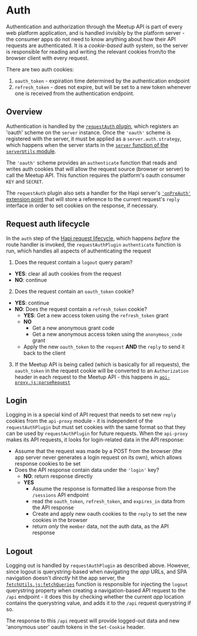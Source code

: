 # Auth

Authentication and authorization through the Meetup API is part of every web
platform application, and is handled invisibly by the platform server - the
consumer apps do not need to know anything about how their API requests are
authenticated. It is a _cookie-based_ auth system, so the server is responsible
for reading and writing the relevant cookies from/to the browser client with
every request.

There are two auth cookies:

1. `oauth_token` - expiration time determined by the authentication endpoint
2. `refresh_token` - does not expire, but will be set to a new token whenever
one is received from the authentication endpoint.

## Overview

Authentication is handled by the [`requestAuth` plugin](../plugins/requestAuthPlugin.js),
which registers an 'oauth' scheme on the `server` instance. Once the `'oauth'`
scheme is registered with the server, it must be applied as a `server.auth.strategy`,
which happens when the server starts in the
[`server` function of the `serverUtils` module](../util/serverUtils.js).

The `'oauth'` scheme provides an `authenticate` function that reads
and writes auth cookies that will allow the request source (browser or server)
to call the Meetup API. This function requires the platform's oauth consumer
`KEY` and `SECRET`.

The `requestAuth` plugin also sets a handler for the Hapi server's
[`'onPreAuth'` extension point](http://hapijs.com/api#request-lifecycle)
that will store a reference to the current request's `reply` interface in order
to set cookies on the response, if necessary.

## Request auth lifecycle

In the `auth` step of the [Hapi request lifecycle](http://hapijs.com/api#request-lifecycle),
which happens _before_ the route handler is invoked, the `requestAuthPlugin`
`authenticate` function is run, which handles all aspects of authenticating the request

1. Does the request contain a `logout` query param?
  - **YES**: clear all auth cookies from the request
  - **NO**: continue
2. Does the request contain an `oauth_token` cookie?
  - **YES**: continue
  - **NO**: Does the request contain a `refresh_token` cookie?
    - **YES**: Get a new access token using the `refresh_token` grant
    - **NO**
      - Get a new anonymous grant code
      - Get a new anonymous access token using the `anonymous_code` grant
    - Apply the new `oauth_token` to the `request` **AND** the `reply` to send
      it back to the client
3. If the Meetup API is being called (which is basically for all requests), the
`oauth_token` in the request cookie will be converted to an `Authorization` header
in each request to the Meetup API - this happens in [`api-proxy.js:parseRequest`](../apiProxy/api-proxy.js)

## Login

Logging in is a special kind of API request that needs to set new `reply` cookies
from the `api-proxy` module - it is independent of the `requestAuthPlugin` but
must set cookies with the same format so that they can be used by
`requestAuthPlugin` for future requests. When the `api-proxy` makes
its API requests, it looks for login-related data in the API response:
  - Assume that the request was made by a POST from the browser (the app server never
    generates a login request on its own), which allows response cookies to be set
  - Does the API response contain data under the `'login'` key?
    - **NO**: return response directly
    - **YES**
      - Assume the response is formatted like a response from the `/sessions`
        API endpoint
      - read the `oauth_token`, `refresh_token`, and `expires_in` data from
        the API response
      - Create and apply new oauth cookies to the `reply` to set the new cookies
        in the browser
      - return _only_ the `member` data, not the auth data, as the API response

## Logout

Logging out is handled by `requestAuthPlugin` as described above. However, since logout
is querystring-based when navigating the _app_ URLs, and SPA navigation doesn't _directly_
hit the app server, the [`fetchUtils.js:fetchQueries`](../util/fetchUtils.js) function is responsible for
injecting the `logout` querystring property when creating a navigation-based API request
to the `/api` endpoint - it does this by checking whether the current _app_ location
contains the querystring value, and adds it to the `/api` request querystring if so.

The response to this `/api` request will provide logged-out data and new 'anonymous user'
oauth tokens in the `Set-Cookie` header.

